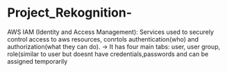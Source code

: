 # Project_Rekognition-
AWS IAM (Identity and Access Management): Services used to securely control access to aws resources, conrtols authentication(who) and authorization(what they can do).
                                        -> It has four main tabs: user, user group, role(similar to user but doesnt have credentials,passwords and can be assigned temporarily
